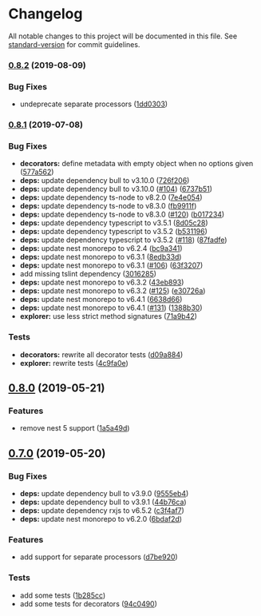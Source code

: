 # Changelog

All notable changes to this project will be documented in this file. See [standard-version](https://github.com/conventional-changelog/standard-version) for commit guidelines.

### [0.8.2](https://github.com/fwoelffel/nest-bull/compare/v0.8.1...v0.8.2) (2019-08-09)


### Bug Fixes

* undeprecate separate processors ([1dd0303](https://github.com/fwoelffel/nest-bull/commit/1dd0303))

### [0.8.1](https://github.com/fwoelffel/nest-bull/compare/v0.8.0...v0.8.1) (2019-07-08)


### Bug Fixes

* **decorators:** define metadata with empty object when no options given ([577a562](https://github.com/fwoelffel/nest-bull/commit/577a562))
* **deps:** update dependency bull to v3.10.0 ([726f206](https://github.com/fwoelffel/nest-bull/commit/726f206))
* **deps:** update dependency bull to v3.10.0 ([#104](https://github.com/fwoelffel/nest-bull/issues/104)) ([6737b51](https://github.com/fwoelffel/nest-bull/commit/6737b51))
* **deps:** update dependency ts-node to v8.2.0 ([7e4e054](https://github.com/fwoelffel/nest-bull/commit/7e4e054))
* **deps:** update dependency ts-node to v8.3.0 ([fb9911f](https://github.com/fwoelffel/nest-bull/commit/fb9911f))
* **deps:** update dependency ts-node to v8.3.0 ([#120](https://github.com/fwoelffel/nest-bull/issues/120)) ([b017234](https://github.com/fwoelffel/nest-bull/commit/b017234))
* **deps:** update dependency typescript to v3.5.1 ([8d05c28](https://github.com/fwoelffel/nest-bull/commit/8d05c28))
* **deps:** update dependency typescript to v3.5.2 ([b531196](https://github.com/fwoelffel/nest-bull/commit/b531196))
* **deps:** update dependency typescript to v3.5.2 ([#118](https://github.com/fwoelffel/nest-bull/issues/118)) ([87fadfe](https://github.com/fwoelffel/nest-bull/commit/87fadfe))
* **deps:** update nest monorepo to v6.2.4 ([bc9a341](https://github.com/fwoelffel/nest-bull/commit/bc9a341))
* **deps:** update nest monorepo to v6.3.1 ([8edb33d](https://github.com/fwoelffel/nest-bull/commit/8edb33d))
* **deps:** update nest monorepo to v6.3.1 ([#106](https://github.com/fwoelffel/nest-bull/issues/106)) ([63f3207](https://github.com/fwoelffel/nest-bull/commit/63f3207))
* add missing tslint dependency ([3016285](https://github.com/fwoelffel/nest-bull/commit/3016285))
* **deps:** update nest monorepo to v6.3.2 ([43eb893](https://github.com/fwoelffel/nest-bull/commit/43eb893))
* **deps:** update nest monorepo to v6.3.2 ([#125](https://github.com/fwoelffel/nest-bull/issues/125)) ([e30726a](https://github.com/fwoelffel/nest-bull/commit/e30726a))
* **deps:** update nest monorepo to v6.4.1 ([6638d66](https://github.com/fwoelffel/nest-bull/commit/6638d66))
* **deps:** update nest monorepo to v6.4.1 ([#131](https://github.com/fwoelffel/nest-bull/issues/131)) ([1388b30](https://github.com/fwoelffel/nest-bull/commit/1388b30))
* **explorer:** use less strict method signatures ([71a9b42](https://github.com/fwoelffel/nest-bull/commit/71a9b42))


### Tests

* **decorators:** rewrite all decorator tests ([d09a884](https://github.com/fwoelffel/nest-bull/commit/d09a884))
* **explorer:** rewrite tests ([4c9fa0e](https://github.com/fwoelffel/nest-bull/commit/4c9fa0e))



## [0.8.0](https://github.com/fwoelffel/nest-bull/compare/v0.7.0...v0.8.0) (2019-05-21)


### Features

* remove nest 5 support ([1a5a49d](https://github.com/fwoelffel/nest-bull/commit/1a5a49d))



## [0.7.0](https://github.com/fwoelffel/nest-bull/compare/v0.6.2...v0.7.0) (2019-05-20)


### Bug Fixes

* **deps:** update dependency bull to v3.9.0 ([9555eb4](https://github.com/fwoelffel/nest-bull/commit/9555eb4))
* **deps:** update dependency bull to v3.9.1 ([44b76ca](https://github.com/fwoelffel/nest-bull/commit/44b76ca))
* **deps:** update dependency rxjs to v6.5.2 ([c3f4af7](https://github.com/fwoelffel/nest-bull/commit/c3f4af7))
* **deps:** update nest monorepo to v6.2.0 ([6bdaf2d](https://github.com/fwoelffel/nest-bull/commit/6bdaf2d))


### Features

* add support for separate processors ([d7be920](https://github.com/fwoelffel/nest-bull/commit/d7be920))


### Tests

* add some tests ([1b285cc](https://github.com/fwoelffel/nest-bull/commit/1b285cc))
* add some tests for decorators ([94c0490](https://github.com/fwoelffel/nest-bull/commit/94c0490))
